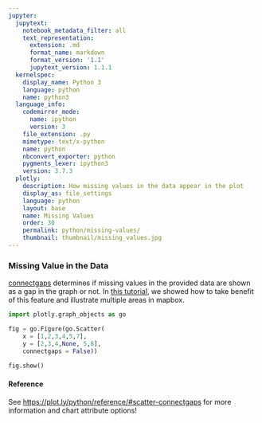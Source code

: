 ```yaml
---
jupyter:
  jupytext:
    notebook_metadata_filter: all
    text_representation:
      extension: .md
      format_name: markdown
      format_version: '1.1'
      jupytext_version: 1.1.1
  kernelspec:
    display_name: Python 3
    language: python
    name: python3
  language_info:
    codemirror_mode:
      name: ipython
      version: 3
    file_extension: .py
    mimetype: text/x-python
    name: python
    nbconvert_exporter: python
    pygments_lexer: ipython3
    version: 3.7.3
  plotly:
    description: How missing values in the data appear in the plot
    display_as: file_settings
    language: python
    layout: base
    name: Missing Values
    order: 30
    permalink: python/missing-values/
    thumbnail: thumbnail/missing_values.jpg
---
```

### Missing Value in the Data

[connectgaps](https://plot.ly/python/reference/#scatter-connectgaps) determines if missing values in the provided data are shown as a gap in the graph or not. In [this tutorial](https://plot.ly/python/filled-area-on-mapbox/#multiple-filled-areas-with-a-scattermapbox-trace), we showed how to take benefit of this feature and illustrate multiple areas in mapbox. 

```python
import plotly.graph_objects as go 

fig = go.Figure(go.Scatter(
    x = [1,2,3,4,5,7],
    y = [2,3,4,None, 5,8],
    connectgaps = False))
 
fig.show()
```

#### Reference
See https://plot.ly/python/reference/#scatter-connectgaps for more information and chart attribute options!
